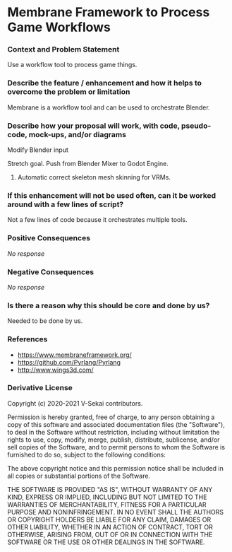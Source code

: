 # Membrane Framework to Process Game Workflows

### Context and Problem Statement

Use a workflow tool to process game things.

### Describe the feature / enhancement and how it helps to overcome the problem or limitation

Membrane is a workflow tool and can be used to orchestrate Blender.

### Describe how your proposal will work, with code, pseudo-code, mock-ups, and/or diagrams

Modify Blender input

Stretch goal. Push from Blender Mixer to Godot Engine.

1. Automatic correct skeleton mesh skinning for VRMs.

### If this enhancement will not be used often, can it be worked around with a few lines of script?

Not a few lines of code because it orchestrates multiple tools.

### Positive Consequences

_No response_

### Negative Consequences

_No response_

### Is there a reason why this should be core and done by us?

Needed to be done by us.

### References

- https://www.membraneframework.org/
- https://github.com/Pyrlang/Pyrlang
- http://www.wings3d.com/

### Derivative License

Copyright (c) 2020-2021 V-Sekai contributors.

Permission is hereby granted, free of charge, to any person obtaining a copy
of this software and associated documentation files (the "Software"), to deal
in the Software without restriction, including without limitation the rights
to use, copy, modify, merge, publish, distribute, sublicense, and/or sell
copies of the Software, and to permit persons to whom the Software is
furnished to do so, subject to the following conditions:

The above copyright notice and this permission notice shall be included in all
copies or substantial portions of the Software.

THE SOFTWARE IS PROVIDED "AS IS", WITHOUT WARRANTY OF ANY KIND, EXPRESS OR
IMPLIED, INCLUDING BUT NOT LIMITED TO THE WARRANTIES OF MERCHANTABILITY,
FITNESS FOR A PARTICULAR PURPOSE AND NONINFRINGEMENT. IN NO EVENT SHALL THE
AUTHORS OR COPYRIGHT HOLDERS BE LIABLE FOR ANY CLAIM, DAMAGES OR OTHER
LIABILITY, WHETHER IN AN ACTION OF CONTRACT, TORT OR OTHERWISE, ARISING FROM,
OUT OF OR IN CONNECTION WITH THE SOFTWARE OR THE USE OR OTHER DEALINGS IN THE
SOFTWARE.
